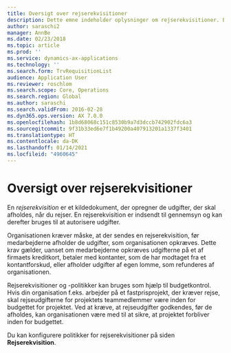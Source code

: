 ```yaml
---
title: Oversigt over rejserekvisitioner
description: Dette emne indeholder oplysninger om rejserekvisitioner. En rejserekvisition dokumenter planlagte rejseomkostninger.
author: saraschi2
manager: AnnBe
ms.date: 02/23/2018
ms.topic: article
ms.prod: ''
ms.service: dynamics-ax-applications
ms.technology: ''
ms.search.form: TrvRequisitionList
audience: Application User
ms.reviewer: roschlom
ms.search.scope: Core, Operations
ms.search.region: Global
ms.author: saraschi
ms.search.validFrom: 2016-02-28
ms.dyn365.ops.version: AX 7.0.0
ms.openlocfilehash: 1b8d68068c151c8530b9a7d3dccb742902fdc6a3
ms.sourcegitcommit: 9f31b33ed6e7f1b49200a407913201a1337f3401
ms.translationtype: HT
ms.contentlocale: da-DK
ms.lasthandoff: 01/14/2021
ms.locfileid: "4960645"
---
```

# <a name="travel-requisitions-overview"></a>Oversigt over rejserekvisitioner

En *rejserekvisition* er et kildedokument, der opregner de udgifter, der skal afholdes, når du rejser. En rejserekvisition er indsendt til gennemsyn og kan derefter bruges til at autorisere udgifter.

Organisationen kræver måske, at der sendes en rejserekvisition, før medarbejderne afholder de udgifter, som organisationen opkræves. Dette krav gælder, uanset om medarbejderne opkræves udgifterne på et af firmaets kreditkort, betaler med kontanter, som de har modtaget fra et kontantforskud, eller afholder udgifter af egen lomme, som refunderes af organisationen.

Rejserekvisitioner og -politikker kan bruges som hjælp til budgetkontrol. Hvis din organisation f.eks. arbejder på et fastprisprojekt, der kræver rejse, skal rejseudgifterne for projektets teammedlemmer være inden for budgettet for projektet. Ved at kræve, at rejseudgifter godkendes, før de afholdes, kan organisationen være med til at sikre, at projektet forbliver inden for budgettet.

Du kan konfigurere politikker for rejserekvisitioner på siden **Rejserekvisition**.
